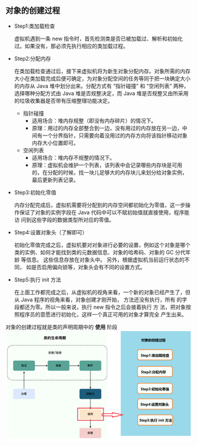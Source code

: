 ## 对象的创建过程
- Step1:类加载检查

    虚拟机遇到一条 new 指令时，首先检测类是否已被加载过、解析和初始化过。如果没有，那必须先执行相应的类加载过程。
- Step2:分配内存

    在类加载检查通过后，接下来虚拟机将为新生对象分配内存。对象所需的内存大小在类加载完成后便可确定，为对象分配空间的任务等同于把一块确定大小的内存从 Java 堆中划分出来。分配方式有 “指针碰撞” 和 “空闲列表” 两种，选择哪种分配方式由 Java 堆是否规整决定，而 Java 堆是否规整又由所采用的垃圾收集器是否带有压缩整理功能决定。

    - 指针碰撞
        - 适用场合：堆内存规整（即没有内存碎片）的情况下。
        - 原理：用过的内存全部整合到一边，没有用过的内存放在另一边，中间有一个分界指针，只需要向着没用过的内存方向将该指针移动对象内存大小位置即可。
    - 空闲列表
        - 适用场合：堆内存不规整的情况下。
        - 原理：虚拟机会维护一个列表，该列表中会记录哪些内存块是可用的，在分配的时候，找一块儿足够大的内存块儿来划分给对象实例，最后更新列表记录。
- Step3:初始化零值

    内存分配完成后，虚拟机需要将分配到的内存空间都初始化为零值，这一步操
作保证了对象的实例字段在 Java 代码中可以不赋初始值就直接使用，程序能访
问到这些字段的数据类型所对应的零值。
- Step4:设置对象头（了解即可）

    初始化零值完成之后，虚拟机要对对象进行必要的设置，例如这个对象是哪个
类的实例、如何才能找到类的元数据信息、对象的哈希码、对象的 GC 分代年龄
等信息。 这些信息存放在对象头中。 另外，根据虚拟机当前运行状态的不同，
如是否启用偏向锁等，对象头会有不同的设置方式。
- Step5:执行 init 方法

    在上面工作都完成之后，从虚拟机的视角来看，一个新的对象已经产生了，但
从 Java 程序的视角来看，对象创建才刚开始， <init> 方法还没有执行，所有
的字段都还为零。所以一般来说，执行 new 指令之后会接着执行 <init> 方
法，把对象按照程序员的意愿进行初始化，这样一个真正可用的对象才算完全
产生出来。

对象的创建过程就是类的声明周期中的 **使用** 阶段
![对象的创建过程](../image/%E5%AF%B9%E8%B1%A1%E7%9A%84%E5%88%9B%E5%BB%BA%E8%BF%87%E7%A8%8B.png)